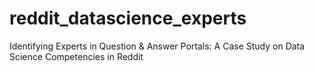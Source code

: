 # reddit_datascience_experts
Identifying Experts in Question &amp; Answer Portals: A Case Study on Data Science Competencies in Reddit

